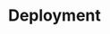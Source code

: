 ---
title: "Deployment"
description: "Manage Pods lifecycle"
weight: 2
banner: "98e16360-a366-4b78-8e0a-031da07fdacb/images/deploy.png"
---